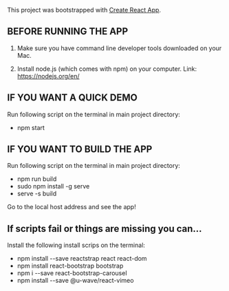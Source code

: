 This project was bootstrapped with [Create React App](https://github.com/facebook/create-react-app).

## BEFORE RUNNING THE APP
1. Make sure you have command line developer tools downloaded on your Mac.

2. Install node.js (which comes with npm) on your computer. Link: https://nodejs.org/en/

## IF YOU WANT A QUICK DEMO
Run following script on the terminal in main project directory:
- npm start 

## IF YOU WANT TO BUILD THE APP 
Run following script on the terminal in main project directory:
- npm run build
- sudo npm install -g serve
- serve -s build

Go to the local host address and see the app!

## If scripts fail or things are missing you can...
Install the following install scrips on the terminal:
- npm install --save reactstrap react react-dom
- npm install react-bootstrap bootstrap
- npm i --save react-bootstrap-carousel
- npm install --save @u-wave/react-vimeo



